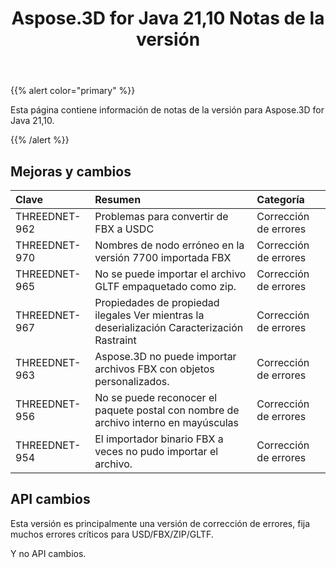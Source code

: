 ﻿---
title: Aspose.3D for Java 21,10 Notas de la versión
type: docs
weight: 3
url: /es/java/aspose-3d-for-java-21-10-release-notes/
---
{{% alert color="primary" %}}

Esta página contiene información de notas de la versión para Aspose.3D for Java 21,10.

{{% /alert %}}
## **Mejoras y cambios**

|**Clave**|**Resumen**|**Categoría**|
|:- |:- |:- |
|THREEDNET-962 |Problemas para convertir de FBX a USDC|Corrección de errores|
|THREEDNET-970 |Nombres de nodo erróneo en la versión 7700 importada FBX|Corrección de errores|
|THREEDNET-965 |No se puede importar el archivo GLTF empaquetado como zip.|Corrección de errores|
|THREEDNET-967 |Propiedades de propiedad ilegales Ver mientras la deserialización Caracterización Rastraint|Corrección de errores|
|THREEDNET-963 |Aspose.3D no puede importar archivos FBX con objetos personalizados.|Corrección de errores|
|THREEDNET-956 |No se puede reconocer el paquete postal con nombre de archivo interno en mayúsculas|Corrección de errores|
|THREEDNET-954 |El importador binario FBX a veces no pudo importar el archivo.|Corrección de errores|


## API cambios ##

Esta versión es principalmente una versión de corrección de errores, fija muchos errores críticos para USD/FBX/ZIP/GLTF.

Y no API cambios.
